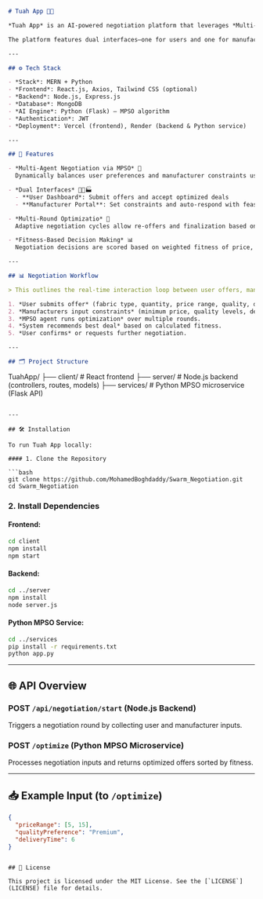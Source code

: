 ```markdown
# Tuah App 🤝🧠

*Tuah App* is an AI-powered negotiation platform that leverages *Multi-Swarm Particle Swarm Optimization (MPSO)* to mediate dynamic trade negotiations between users and manufacturers based on *price, quality, and delivery time*.

The platform features dual interfaces—one for users and one for manufacturers—allowing for fair, adaptive, and real-time multi-round negotiation via an intelligent MPSO agent.

---

## ⚙️ Tech Stack

- *Stack*: MERN + Python
- *Frontend*: React.js, Axios, Tailwind CSS (optional)
- *Backend*: Node.js, Express.js
- *Database*: MongoDB
- *AI Engine*: Python (Flask) – MPSO algorithm
- *Authentication*: JWT
- *Deployment*: Vercel (frontend), Render (backend & Python service)

---

## 🚀 Features

- *Multi-Agent Negotiation via MPSO* 🤖  
  Dynamically balances user preferences and manufacturer constraints using swarms of optimization particles.

- *Dual Interfaces* 🧑‍💼🏭  
  - **User Dashboard*: Submit offers and accept optimized deals  
  - **Manufacturer Portal**: Set constraints and auto-respond with feasible counter-offers

- *Multi-Round Optimizatio* 🔄  
  Adaptive negotiation cycles allow re-offers and finalization based on real-time adjustments.

- *Fitness-Based Decision Making* 📊  
  Negotiation decisions are scored based on weighted fitness of price, quality, and delivery.

---

## 📊 Negotiation Workflow

> This outlines the real-time interaction loop between user offers, manufacturer responses, and MPSO optimization:

1. *User submits offer* (fabric type, quantity, price range, quality, delivery time).
2. *Manufacturers input constraints* (minimum price, quality levels, delivery).
3. *MPSO agent runs optimization* over multiple rounds.
4. *System recommends best deal* based on calculated fitness.
5. *User confirms* or requests further negotiation.

---

## 🗂 Project Structure

```
TuahApp/
├── client/              # React frontend
├── server/              # Node.js backend (controllers, routes, models)
├── services/            # Python MPSO microservice (Flask API)
```

---

## 🛠️ Installation

To run Tuah App locally:

#### 1. Clone the Repository

```bash
git clone https://github.com/MohamedBoghdaddy/Swarm_Negotiation.git
cd Swarm_Negotiation
```

### 2. Install Dependencies

#### Frontend:
```bash
cd client
npm install
npm start
```

#### Backend:
```bash
cd ../server
npm install
node server.js
```

#### Python MPSO Service:
```bash
cd ../services
pip install -r requirements.txt
python app.py
```

---

## 🌐 API Overview

### POST `/api/negotiation/start` (Node.js Backend)  
Triggers a negotiation round by collecting user and manufacturer inputs.

### POST `/optimize` (Python MPSO Microservice)  
Processes negotiation inputs and returns optimized offers sorted by fitness.

---

## 📥 Example Input (to `/optimize`)

```json
{
  "priceRange": [5, 15],
  "qualityPreference": "Premium",
  "deliveryTime": 6
}
```

```

## 📜 License

This project is licensed under the MIT License. See the [`LICENSE`](LICENSE) file for details.
```

